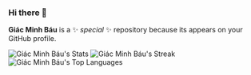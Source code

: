 ### Hi there 👋


**Giác Minh Báu** is a ✨ _special_ ✨ repository because its appears on your GitHub profile.

![Giác Minh Báu's Stats](https://github-readme-stats.vercel.app/api?username=thichgiacminhbau&theme=dark&show_icons=true&hide_border=true&count_private=true)
![Giác Minh Báu's Streak](https://github-readme-streak-stats.herokuapp.com/?user=thichgiacminhbau&theme=dark&hide_border=true)
![Giác Minh Báu's Top Languages](https://github-readme-stats.vercel.app/api/top-langs/?username=thichgiacminhbau&theme=dark&show_icons=true&hide_border=true&layout=compact)
<!--
Here are some ideas to get you started:

- 🔭 I’m currently working on ...
- 🌱 I’m currently learning ...
- 👯 I’m looking to collaborate on ...
- 🤔 I’m looking for help with ...
- 💬 Ask me about ...
- 📫 How to reach me: ...
- 😄 Pronouns: ...
- ⚡ Fun fact: ...
-->
